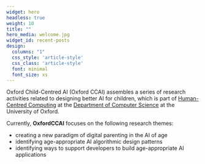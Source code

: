 ```yaml
---
widget: hero
headless: true
weight: 10
title: ""
hero_media: welcome.jpg
widget_id: recent-posts
design:
  columns: "1"
  css_style: 'article-style'
  css_class: 'article-style'
  font: minimal
  font_size: xs
---
```

Oxford Child-Centred AI (Oxford CCAI) assembles a series of research activities related to designing better AI for children, which is part of [Human-Centred Computing](http://hcc.cs.ox.ac.uk/) at the [Department of Computer Science](http://www.cs.ox.ac.uk/) at the University of Oxford.

Currently, **OxfordCCAI** focuses on the following research themes:

* creating a new paradigm of digital parenting in the AI of age
* identifying age-appropriate AI algorithmic design patterns
* identifying ways to support developers to build age-appropriate AI applications